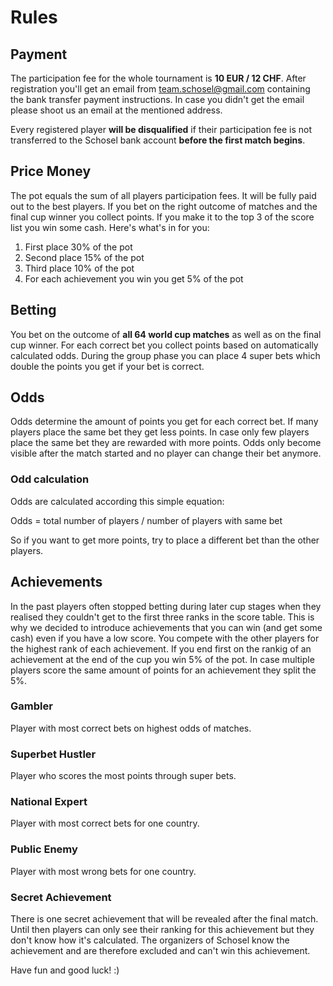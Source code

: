 # Rules

## Payment
The participation fee for the whole tournament is **10 EUR / 12 CHF**. After registration you'll get an email from team.schosel@gmail.com containing the bank transfer payment instructions. In case you didn't get the email please shoot us an email at the mentioned address.

Every registered player **will be disqualified** if their participation fee is not transferred to the Schosel bank account **before the first match begins**.

## Price Money
The pot equals the sum of all players participation fees. It will be fully paid out to the best players. If you bet on the right outcome of matches and the final cup winner you collect points. If you make it to the top 3 of the score list you win some cash. Here's what's in for you:
1. First place 30% of the pot
2. Second place 15% of the pot
3. Third place 10% of the pot
4. For each achievement you win you get 5% of the pot

## Betting
You bet on the outcome of **all 64 world cup matches** as well as on the final cup winner. For each correct bet you collect points based on automatically calculated odds. During the group phase you can place 4 super bets which double the points you get if your bet is correct.

## Odds
Odds determine the amount of points you get for each correct bet. If many players place the same bet they get less points. In case only few players place the same bet they are rewarded with more points. Odds only become visible after the match started and no player can change their bet anymore.

### Odd calculation
Odds are calculated according this simple equation:

Odds = total number of players / number of players with same bet

So if you want to get more points, try to place a different bet than the other players.

## Achievements
In the past players often stopped betting during later cup stages when they realised they couldn't get to the first three ranks in the score table. This is why we decided to introduce achievements that you can win (and get some cash) even if you have a low score. You compete with the other players for the highest rank of each achievement. If you end first on the rankig of an achievement at the end of the cup you win 5% of the pot. In case multiple players score the same amount of points for an achievement they split the 5%.

### Gambler
Player with most correct bets on highest odds of matches.

### Superbet Hustler
Player who scores the most points through super bets.

### National Expert
Player with most correct bets for one country.

### Public Enemy
Player with most wrong bets for one country.

### Secret Achievement
There is one secret achievement that will be revealed after the final match. Until then players can only see their ranking for this achievement but they don't know how it's calculated. The organizers of Schosel know the achievement and are therefore excluded and can't win this achievement.

Have fun and good luck! :)
